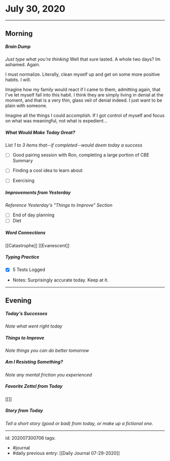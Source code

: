 # July 30, 2020
---
## Morning
##### Brain Dump
*Just type what you're thinking*
Well that sure lasted. A whole two days? Im ashamed. Again.

I must normalize. Literally, clean myself up and get on some more positive habits. I will.

Imagine how my family would react if I came to them, admitting again, that I've let myself fall into this habit. I think they are simply living in denial at the moment, and that is a very thin, glass veil of denial indeed. I just want to be plain with someone.

Imagine all the things I could accomplish. If I got control of myself and focus on what was meaningful, not what is expedient...


##### What Would Make Today Great?
 *List 1 to 3 items that--if completed--would deem today a success*
 - [ ] Good pairing session with Ron, completing a large portion of CBE Summary
 - [ ] Finding a cool idea to learn about
 - [ ] Exercising
 

##### Improvements from Yesterday
*Reference Yesterday's "Things to Improve" Section*
- [ ] End of day planning
- [ ] Diet

##### Word Connections
[[Catastrophe]]
[[Evanescent]]

##### Typing Practice
- [x] 5 Tests Logged

- Notes: 
Surprisingly accurate today. Keep at it.


---
## Evening
##### Today's Successes
*Note what went right today*

##### Things to Improve
*Note things you can do better tomorrow*

##### Am I Resisting Something?
*Note any mental friction you experienced*

##### Favorite Zettel from Today
[[]]

##### Story from Today
*Tell a short story (good or bad) from today, or make up a fictional one.*


---

id: 202007300706
tags:
 - #journal
 - #daily
previous entry: [[Daily Journal 07-29-2020]]
